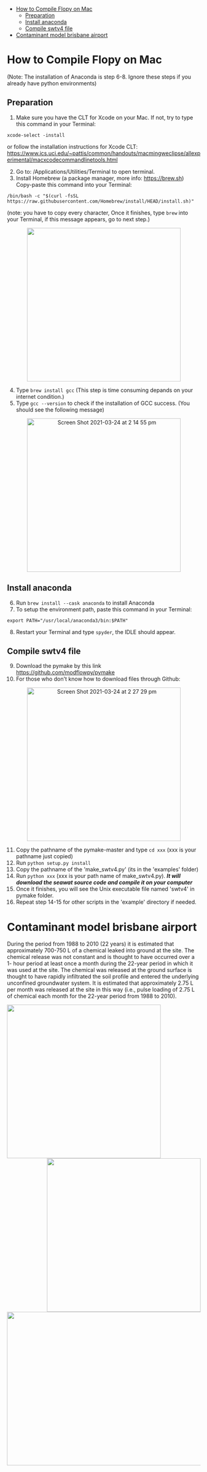 - [How to Compile Flopy on Mac](#how-to-compile-flopy-on-mac)
  * [Preparation](#preparation)
  * [Install anaconda](#install-anaconda)
  * [Compile swtv4 file](#compile-swtv4-file)
- [Contaminant model brisbane airport](#contaminant-model-brisbane-airport)

# How to Compile Flopy on Mac
(Note: The installation of Anaconda is step 6-8. Ignore these steps if you already have python environments)
## Preparation


1. Make sure you have the CLT for Xcode on your Mac.
If not, try to type this command in your Terminal: 

`xcode-select -install`

or follow the installation instructions for Xcode CLT: 
https://www.ics.uci.edu/~pattis/common/handouts/macmingweclipse/allexperimental/macxcodecommandlinetools.html


2. Go to: /Applications/Utilities/Terminal to open terminal.
3. Install Homebrew (a package manager, more info: https://brew.sh) Copy-paste this command into your Terminal:

```
/bin/bash -c "$(curl -fsSL https://raw.githubusercontent.com/Homebrew/install/HEAD/install.sh)"
```

(note: you have to copy every character, Once it finishes, type `brew` into your Terminal, if this message appears, go to next step.)

<div align=center><img width="400" height="400" src="https://user-images.githubusercontent.com/54530856/112263858-ee94f300-8caa-11eb-882b-af3b579d4ca6.png"></div>

4. Type `brew install gcc` (This step is time consuming depands on your internet condition.)
5. Type `gcc --version` to check if the installation of GCC success. (You should see the following message)

<div align=center><img width="400" alt="Screen Shot 2021-03-24 at 2 14 55 pm" src="https://user-images.githubusercontent.com/54530856/112264077-50edf380-8cab-11eb-9c36-5820843b2fdd.png"></div>

## Install anaconda
6. Run `brew install --cask anaconda` to install Anaconda
7. To setup the environment path, paste this command in your Terminal:

```
export PATH="/usr/local/anaconda3/bin:$PATH"
```

8. Restart your Terminal and type `spyder`, the IDLE should appear.

## Compile swtv4 file
9. Download the pymake by this link https://github.com/modflowpy/pymake
10. For those who don't know how to download files through Github:

<div align=center><img width="400" alt="Screen Shot 2021-03-24 at 2 27 29 pm" src="https://user-images.githubusercontent.com/54530856/112265203-12593880-8cad-11eb-922e-d9b4a822f761.png"></div>

11. Copy the pathname of the pymake-master and type `cd xxx` (xxx is your pathname just copied)
12. Run `python setup.py install`
13. Copy the pathname of the 'make_swtv4.py' (its in the 'examples' folder)
14. Run `python xxx` (xxx is your path name of make_swtv4.py). ***It will download the seawat source code and compile it on your computer***
15. Once it finishes, you will see the Unix executable file named 'swtv4' in pymake folder. 
16. Repeat step 14-15 for other scripts in the 'example' directory if needed.



# Contaminant model brisbane airport
During the period from 1988 to 2010 (22 years) it is estimated that approximately 700-750 L of a chemical leaked into ground at the site. The chemical release was not constant and is thought to have occurred over a 1- hour period at least once a month during the 22-year period in which it was used at the site. The chemical was released at the ground surface is thought to have rapidly infiltrated the soil profile and entered the underlying unconfined groundwater system. It is estimated that approximately 2.75 L per month was released at the site in this way (i.e., pulse loading of 2.75 L of chemical each month for the 22-year period from 1988 to 2010).

<div align=left><img width="400" height="400" src="https://user-images.githubusercontent.com/54530856/111432611-33171080-8738-11eb-971d-5bd576487999.png"></div>

<div align=right><img width="400" height="400" src="https://user-images.githubusercontent.com/54530856/111432632-3c07e200-8738-11eb-92f9-bf536816c5fd.png"></div>

<div align=center><img width="800" height="400" src="https://user-images.githubusercontent.com/54530856/111432642-3f9b6900-8738-11eb-9587-71c484e7c24e.png"></div>

